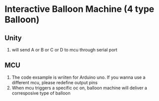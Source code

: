 # Interactive Balloon Machine (4 type Balloon)
## Unity
1. will send A or B or C or D to mcu through serial port

## MCU
1. The code exsample is wriiten for Arduino uno. If you wanna use a different mcu, please redefine output pins
2. When mcu triggers a specific oc on, balloon machine will deliver a corresposive type of balloon
